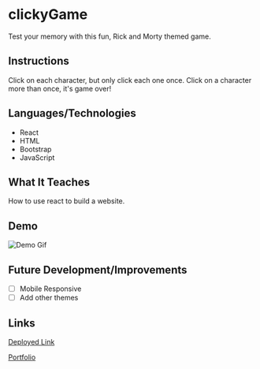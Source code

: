# clickyGame
Test your memory with this fun, Rick and Morty themed game. 

## Instructions
Click on each character, but only click each one once. Click on a character more than once, it's game over!

## Languages/Technologies 
* React
* HTML
* Bootstrap
* JavaScript

## What It Teaches
How to use react to build a website.

## Demo
![Demo Gif]()

## Future Development/Improvements
- [ ] Mobile Responsive
- [ ] Add other themes

## Links
[Deployed Link](https://lmboyle.github.io/clickyGame/)

[Portfolio](https://lmboyle.github.io/)
